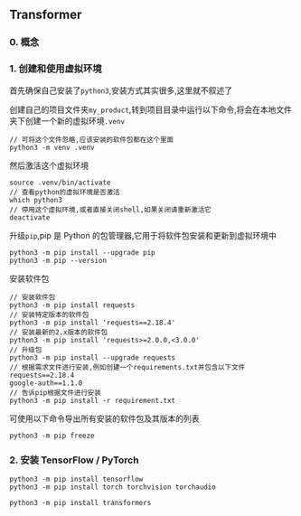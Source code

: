 ## Transformer

### 0. 概念

### 1. 创建和使用虚拟环境

首先确保自己安装了`python3`,安装方式其实很多,这里就不叙述了

创建自己的项目文件夹`my_product`,转到项目目录中运行以下命令,将会在本地文件夹下创建一个新的虚拟环境`.venv`

```
// 可将这个文件忽略,应该安装的软件包都在这个里面
python3 -m venv .venv
```

然后激活这个虚拟环境

```
source .venv/bin/activate
// 查看python的虚拟环境是否激活
which python3
// 停用这个虚拟环境,或者直接关闭shell,如果关闭请重新激活它
deactivate
```

升级`pip`,pip 是 Python 的包管理器,它用于将软件包安装和更新到虚拟环境中

```
python3 -m pip install --upgrade pip
python3 -m pip --version
```

安装软件包

```
// 安装软件包
python3 -m pip install requests
// 安装特定版本的软件包
python3 -m pip install 'requests==2.18.4'
// 安装最新的2.x版本的软件包
python3 -m pip install 'requests>=2.0.0,<3.0.0'
// 升级包
python3 -m pip install --upgrade requests
// 根据需求文件进行安装,例如创建一个requirements.txt并包含以下文件
requests==2.18.4
google-auth==1.1.0
// 告诉pip根据文件进行安装
python3 -m pip install -r requirement.txt
```

可使用以下命令导出所有安装的软件包及其版本的列表

```
python3 -m pip freeze
```

### 2. 安装 TensorFlow / PyTorch

```
python3 -m pip install tensorflow
python3 -m pip install torch torchvision torchaudio

python3 -m pip install transformers
```
